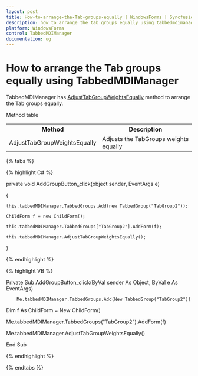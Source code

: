 ```yaml
---
layout: post
title: How-to-arrange-the-Tab-groups-equally | WindowsForms | Syncfusion
description: how to arrange the tab groups equally using tabbedmdimanager
platform: WindowsForms
control: TabbedMDIManager
documentation: ug
---
```


# How to arrange the Tab groups equally using TabbedMDIManager

TabbedMDIManager has [AdjustTabGroupWeightsEqually](https://help.syncfusion.com/cr/windowsforms/Syncfusion.Windows.Forms.Tools.TabbedMDIManager.html#Syncfusion_Windows_Forms_Tools_TabbedMDIManager_AdjustTabGroupWeightsEqually) method to arrange the Tab groups equally.

Method table

<table>
<tr>
<th>
Method</th><th>
Description</th></tr>
<tr>
<td>
AdjustTabGroupWeightsEqually</td><td>
Adjusts the TabGroups weights equally</td></tr>
</table>

{% tabs %}

{% highlight C# %}


private void AddGroupButton_click(object sender, EventArgs e)

{

    this.tabbedMDIManager.TabbedGroups.Add(new TabbedGroup("TabGroup2"));

    ChildForm f = new ChildForm();

    this.tabbedMDIManager.TabbedGroups["TabGroup2"].AddForm(f);

    this.tabbedMDIManager.AdjustTabGroupWeightsEqually();  

}

{% endhighlight %}

{% highlight VB %}



Private Sub AddGroupButton_click(ByVal sender As Object, ByVal e As EventArgs)

     	Me.tabbedMDIManager.TabbedGroups.Add(New TabbedGroup("TabGroup2"))

Dim f As ChildForm = New ChildForm()

Me.tabbedMDIManager.TabbedGroups("TabGroup2").AddForm(f)

Me.tabbedMDIManager.AdjustTabGroupWeightsEqually()

End Sub

{% endhighlight %}

{% endtabs %}
